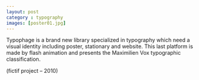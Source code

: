 ```yaml
---
layout: post
category : typography
images: [poster01.jpg]
---
```

Typophage is a brand new library specialized in typography which need a visual identity including poster, stationary and website. 
This last platform is made by flash animation and presents the Maximilien Vox typographic classification.

(fictif project – 2010)